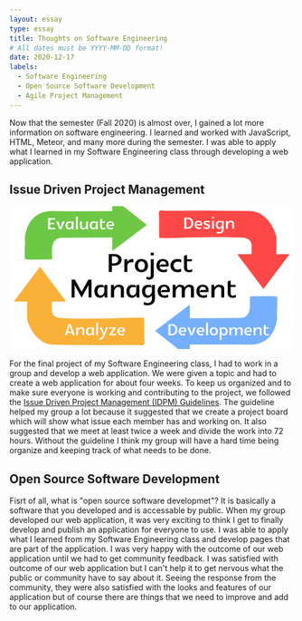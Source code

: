 ```yaml
---
layout: essay
type: essay
title: Thoughts on Software Engineering
# All dates must be YYYY-MM-DD format!
date: 2020-12-17
labels:
  - Software Engineering
  - Open Source Software Development
  - Agile Project Management
---
```


Now that the semester (Fall 2020) is almost over, I gained a lot more information on software engineering. I learned and worked with JavaScript, HTML, Meteor, and many more during the semester. I was able to apply what I learned in my Software Engineering class through developing a web application. 


Issue Driven Project Management
--

<img src="../images/project-management.png">

For the final project of my Software Engineering class, I had to work in a group and develop a web application. We were given a topic and had to create a web application for about four weeks. To keep us organized and to make sure everyone is working and contributing to the project, we followed the [Issue Driven Project Management (IDPM) Guidelines](http://courses.ics.hawaii.edu/ics314f20/morea/project-management/reading-guidelines-idpm.html). The guideline helped my group a lot because it suggested that we create a project board which will show what issue each member has and working on. It also suggested that we meet at least twice a week and divide the work into 72 hours. Without the guideline I think my group will have a hard time being organize and keeping track of what needs to be done.


Open Source Software Development
--

Fisrt of all, what is "open source software developmet"? It is basically a software that you developed and is accessable by public. When my group developed our web application, it was very exciting to think I get to finally develop and publish an application for everyone to use. I was able to apply what I learned from my Software Engineering class and develop pages that are part of the application. I was very happy with the outcome of our web application until we had to get community feedback. I was satisfied with outcome of our web application but I can't help it to get nervous what the public or community have to say about it. Seeing the response from the community, they were also satisfied with the looks and features of our application but of course there are things that we need to improve and add to our application. 
